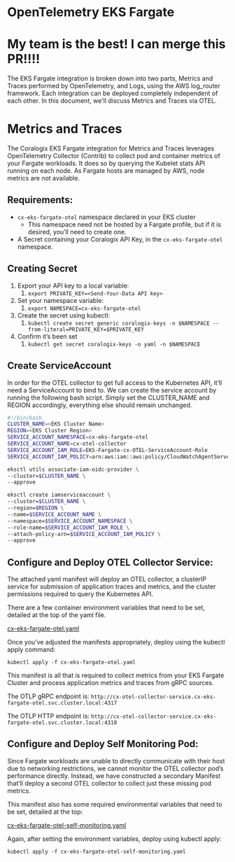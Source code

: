 # OpenTelemetry EKS Fargate

# My team is the best! I can merge this PR!!!!

The EKS Fargate integration is broken down into two parts, Metrics and Traces performed by OpenTelemetry, and Logs, using the AWS log_router framework. Each integration can be deployed completely independent of each other. In this document, we'll discuss Metrics and Traces via OTEL.

# Metrics and Traces

The Coralogix EKS Fargate integration for Metrics and Traces leverages OpenTelemetry Collector (Contrib) to collect pod and container metrics of your Fargate workloads. It does so by querying the Kubelet stats API running on each node. As Fargate hosts are managed by AWS, node metrics are not available.

## Requirements:

- `cx-eks-fargate-otel` namespace declared in your EKS cluster
  - This namespace need not be hosted by a Fargate profile, but if it is desired, you’ll need to create one.
- A Secret containing your Coralogix API Key, in the `cx-eks-fargate-otel` namespace.

## Creating Secret

1. Export your API key to a local variable:
   1. `export PRIVATE_KEY=<Send-Your-Data API key>`
2. Set your namespace variable:
   1. `export NAMESPACE=cx-eks-fargate-otel`
3. Create the secret using kubectl:
   1. `kubectl create secret generic coralogix-keys -n $NAMESPACE --from-literal=PRIVATE_KEY=$PRIVATE_KEY`
4. Confirm it’s been set
   1. `kubectl get secret coralogix-keys -o yaml -n $NAMESPACE`

## Create ServiceAccount

In order for the OTEL collector to get full access to the Kubernetes API, it’ll need a ServiceAccount to bind to. We can create the service account by running the following bash script. Simply set the CLUSTER_NAME and REGION accordingly, everything else should remain unchanged.

```bash
#!/bin/bash
CLUSTER_NAME=<EKS Cluster Name>
REGION=<EKS Cluster Region>
SERVICE_ACCOUNT_NAMESPACE=cx-eks-fargate-otel
SERVICE_ACCOUNT_NAME=cx-otel-collector
SERVICE_ACCOUNT_IAM_ROLE=EKS-Fargate-cx-OTEL-ServiceAccount-Role
SERVICE_ACCOUNT_IAM_POLICY=arn:aws:iam::aws:policy/CloudWatchAgentServerPolicy

eksctl utils associate-iam-oidc-provider \
--cluster=$CLUSTER_NAME \
--approve

eksctl create iamserviceaccount \
--cluster=$CLUSTER_NAME \
--region=$REGION \
--name=$SERVICE_ACCOUNT_NAME \
--namespace=$SERVICE_ACCOUNT_NAMESPACE \
--role-name=$SERVICE_ACCOUNT_IAM_ROLE \
--attach-policy-arn=$SERVICE_ACCOUNT_IAM_POLICY \
--approve
```

## Configure and Deploy OTEL Collector Service:

The attached yaml manifest will deploy an OTEL collector, a clusterIP service for submission of application traces and metrics, and the cluster permissions required to query the Kubernetes API.

There are a few container environment variables that need to be set, detailed at the top of the yaml file.

[cx-eks-fargate-otel.yaml](./cx-eks-fargate-otel.yaml)

Once you’ve adjusted the manifests appropriately, deploy using the kubectl apply command:

`kubectl apply -f cx-eks-fargate-otel.yaml`

This manifest is all that is required to collect metrics from your EKS Fargate Cluster and process application metrics and traces from gRPC sources.

The OTLP gRPC endpoint is:
`http://cx-otel-collector-service.cx-eks-fargate-otel.svc.cluster.local:4317`

The OTLP HTTP endpoint is:
`http://cx-otel-collector-service.cx-eks-fargate-otel.svc.cluster.local:4318`

## Configure and Deploy Self Monitoring Pod:

Since Fargate workloads are unable to directly communicate with their host due to networking restrictions, we cannot monitor the OTEL collector pod’s performance directly. Instead, we have constructed a secondary Manifest that’ll deploy a second OTEL collector to collect just these missing pod metrics.

This manifest also has some required environmental variables that need to be set, detailed at the top:

[cx-eks-fargate-otel-self-monitoring.yaml](./cx-eks-fargate-otel-self-monitoring.yaml)

Again, after setting the environment variables, deploy using kubectl apply:

`kubectl apply -f cx-eks-fargate-otel-self-monitoring.yaml`

